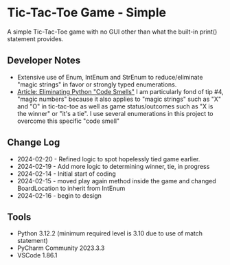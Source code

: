 # Tic-Tac-Toe Game - Simple
A simple Tic-Tac-Toe game with no GUI other than what the built-in print() statement provides.

## Developer Notes
* Extensive use of Enum, IntEnum and StrEnum to reduce/eliminate "magic strings" in favor or strongly typed enumerations. 
* [Article: Eliminating Python "Code Smells"](https://www.arjancodes.com/blog/best-practices-for-eliminating-python-code-smells)
  I am particularly fond of tip #4, "magic numbers" because it also applies to "magic strings" 
  such as "X" and "O" in tic-tac-toe as well as game status/outcomes such as
  "X is the winner" or "it's a tie".
  I use several enumerations in this project to overcome this specific "code smell"
## Change Log
* 2024-02-20 - Refined logic to spot hopelessly tied game earlier.
* 2024-02-19 - Add more logic to determining winner, tie, in progress
* 2024-02-14 - Initial start of coding
* 2024-02-15 - moved play again method inside the game and changed BoardLocation to inherit from IntEnum
* 2024-02-16 - begin to design
## Tools
* Python 3.12.2 (minimum required level is 3.10 due to use of match statement)
* PyCharm Community 2023.3.3
* VSCode 1.86.1